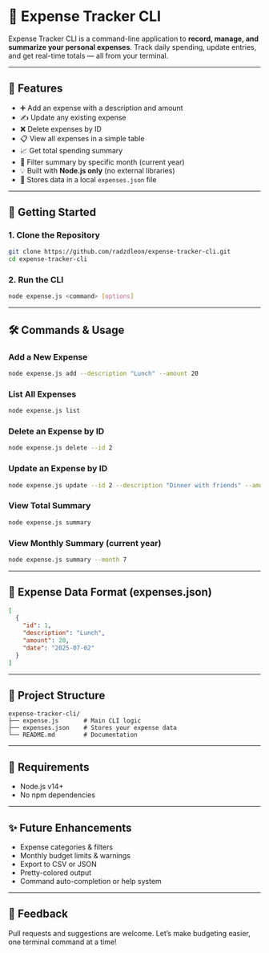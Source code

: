 # 📅 Expense Tracker CLI

Expense Tracker CLI is a command-line application to **record, manage, and summarize your personal expenses**. Track daily spending, update entries, and get real-time totals — all from your terminal.

---

## 📆 Features

* ➕ Add an expense with a description and amount
* ✍️ Update any existing expense
* ❌ Delete expenses by ID
* 📋 View all expenses in a simple table
* 📈 Get total spending summary
* 📅 Filter summary by specific month (current year)
* 💡 Built with **Node.js only** (no external libraries)
* 📁 Stores data in a local `expenses.json` file

---

## 🚀 Getting Started

### 1. Clone the Repository

```bash
git clone https://github.com/radzdleon/expense-tracker-cli.git
cd expense-tracker-cli
```

### 2. Run the CLI

```bash
node expense.js <command> [options]
```

---

## 🛠️ Commands & Usage

### Add a New Expense

```bash
node expense.js add --description "Lunch" --amount 20
```

### List All Expenses

```bash
node expense.js list
```

### Delete an Expense by ID

```bash
node expense.js delete --id 2
```

### Update an Expense by ID

```bash
node expense.js update --id 2 --description "Dinner with friends" --amount 25
```

### View Total Summary

```bash
node expense.js summary
```

### View Monthly Summary (current year)

```bash
node expense.js summary --month 7
```

---

## 🧱 Expense Data Format (expenses.json)

```json
[
  {
    "id": 1,
    "description": "Lunch",
    "amount": 20,
    "date": "2025-07-02"
  }
]
```

---

## 📂 Project Structure

```
expense-tracker-cli/
├── expense.js       # Main CLI logic
├── expenses.json    # Stores your expense data
└── README.md        # Documentation
```

---

## 🚪 Requirements

* Node.js v14+
* No npm dependencies

---

## ✨ Future Enhancements

* Expense categories & filters
* Monthly budget limits & warnings
* Export to CSV or JSON
* Pretty-colored output
* Command auto-completion or help system

---

## 💬 Feedback

Pull requests and suggestions are welcome. Let’s make budgeting easier, one terminal command at a time!
